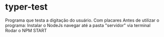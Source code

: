 # typer-test
Programa que testa a digitação do usuário. Com placares
Antes de utilizar o programa:
Instalar o NodeJs
navegar até a pasta "servidor" via terminal
Rodar o NPM START
